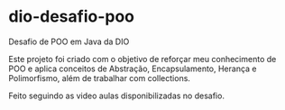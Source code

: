 # dio-desafio-poo
Desafio de POO em Java da DIO

Este projeto foi criado com o objetivo de reforçar meu conhecimento de POO e aplica conceitos de Abstração, Encapsulamento, Herança e Polimorfismo, além de trabalhar com collections. 

Feito seguindo as video aulas disponibilizadas no desafio.
